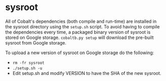 # sysroot

All of Cobalt's dependencies (both compile and run-time) are installed in the
sysroot directory using the `setup.sh` script.  To avoid having to compile the
dependencies every time, a packaged binary version of sysroot is stored on
Google storage.  `cobaltb.py setup` will download the pre-built sysroot from
Google storage.

To upload a new version of sysroot on Google storage do the following:

* `rm -fr sysroot`
* `./setup.sh -u`
* Edit setup.sh and modify VERSION to have the SHA of the new sysroot.
